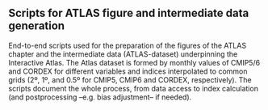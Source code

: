 ## Scripts for ATLAS figure and intermediate data generation

End-to-end scripts used for the preparation of the figures of the ATLAS chapter and the intermediate data (ATLAS-dataset) underpinning the Interactive Atlas. The Atlas dataset is formed by monthly values of CMIP5/6 and CORDEX for different variables and indices interpolated to common grids (2º, 1º, and 0.5º for CMIP5, CMIP6 and CORDEX, respectively). The scripts document the whole process, from data access to index calculation (and postprocessing –e.g. bias adjustment– if needed).
